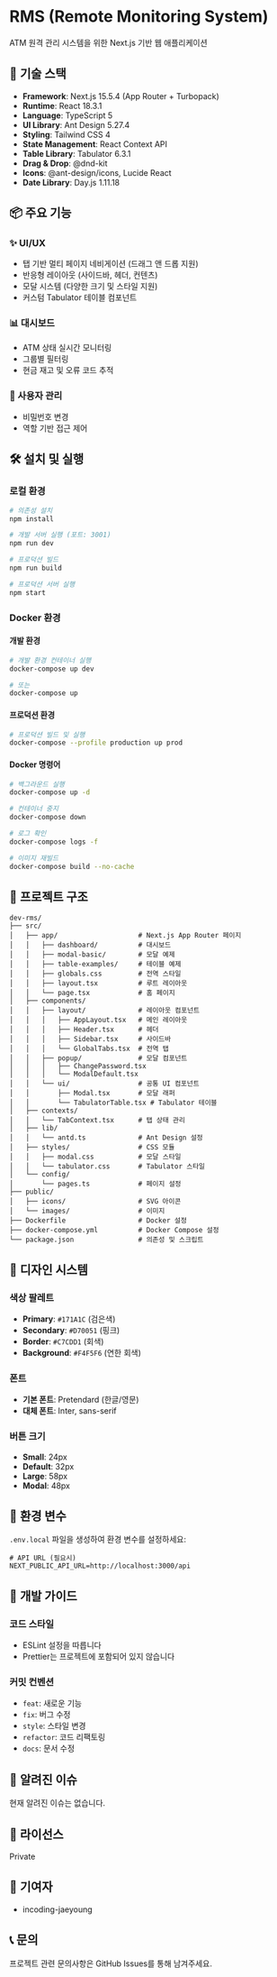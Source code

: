 # RMS (Remote Monitoring System)

ATM 원격 관리 시스템을 위한 Next.js 기반 웹 애플리케이션

## 🚀 기술 스택

- **Framework**: Next.js 15.5.4 (App Router + Turbopack)
- **Runtime**: React 18.3.1
- **Language**: TypeScript 5
- **UI Library**: Ant Design 5.27.4
- **Styling**: Tailwind CSS 4
- **State Management**: React Context API
- **Table Library**: Tabulator 6.3.1
- **Drag & Drop**: @dnd-kit
- **Icons**: @ant-design/icons, Lucide React
- **Date Library**: Day.js 1.11.18

## 📦 주요 기능

### ✨ UI/UX

- 탭 기반 멀티 페이지 네비게이션 (드래그 앤 드롭 지원)
- 반응형 레이아웃 (사이드바, 헤더, 컨텐츠)
- 모달 시스템 (다양한 크기 및 스타일 지원)
- 커스텀 Tabulator 테이블 컴포넌트

### 📊 대시보드

- ATM 상태 실시간 모니터링
- 그룹별 필터링
- 현금 재고 및 오류 코드 추적

### 🔐 사용자 관리

- 비밀번호 변경
- 역할 기반 접근 제어

## 🛠️ 설치 및 실행

### 로컬 환경

```bash
# 의존성 설치
npm install

# 개발 서버 실행 (포트: 3001)
npm run dev

# 프로덕션 빌드
npm run build

# 프로덕션 서버 실행
npm start
```

### Docker 환경

#### 개발 환경

```bash
# 개발 환경 컨테이너 실행
docker-compose up dev

# 또는
docker-compose up
```

#### 프로덕션 환경

```bash
# 프로덕션 빌드 및 실행
docker-compose --profile production up prod
```

#### Docker 명령어

```bash
# 백그라운드 실행
docker-compose up -d

# 컨테이너 중지
docker-compose down

# 로그 확인
docker-compose logs -f

# 이미지 재빌드
docker-compose build --no-cache
```

## 📁 프로젝트 구조

```
dev-rms/
├── src/
│   ├── app/                    # Next.js App Router 페이지
│   │   ├── dashboard/          # 대시보드
│   │   ├── modal-basic/        # 모달 예제
│   │   ├── table-examples/     # 테이블 예제
│   │   ├── globals.css         # 전역 스타일
│   │   ├── layout.tsx          # 루트 레이아웃
│   │   └── page.tsx            # 홈 페이지
│   ├── components/
│   │   ├── layout/             # 레이아웃 컴포넌트
│   │   │   ├── AppLayout.tsx   # 메인 레이아웃
│   │   │   ├── Header.tsx      # 헤더
│   │   │   ├── Sidebar.tsx     # 사이드바
│   │   │   └── GlobalTabs.tsx  # 전역 탭
│   │   ├── popup/              # 모달 컴포넌트
│   │   │   ├── ChangePassword.tsx
│   │   │   └── ModalDefault.tsx
│   │   └── ui/                 # 공통 UI 컴포넌트
│   │       ├── Modal.tsx       # 모달 래퍼
│   │       └── TabulatorTable.tsx # Tabulator 테이블
│   ├── contexts/
│   │   └── TabContext.tsx      # 탭 상태 관리
│   ├── lib/
│   │   └── antd.ts             # Ant Design 설정
│   ├── styles/                 # CSS 모듈
│   │   ├── modal.css           # 모달 스타일
│   │   └── tabulator.css       # Tabulator 스타일
│   └── config/
│       └── pages.ts            # 페이지 설정
├── public/
│   ├── icons/                  # SVG 아이콘
│   └── images/                 # 이미지
├── Dockerfile                  # Docker 설정
├── docker-compose.yml          # Docker Compose 설정
└── package.json                # 의존성 및 스크립트

```

## 🎨 디자인 시스템

### 색상 팔레트

- **Primary**: `#171A1C` (검은색)
- **Secondary**: `#D70051` (핑크)
- **Border**: `#C7CDD1` (회색)
- **Background**: `#F4F5F6` (연한 회색)

### 폰트

- **기본 폰트**: Pretendard (한글/영문)
- **대체 폰트**: Inter, sans-serif

### 버튼 크기

- **Small**: 24px
- **Default**: 32px
- **Large**: 58px
- **Modal**: 48px

## 🔧 환경 변수

`.env.local` 파일을 생성하여 환경 변수를 설정하세요:

```env
# API URL (필요시)
NEXT_PUBLIC_API_URL=http://localhost:3000/api
```

## 📝 개발 가이드

### 코드 스타일

- ESLint 설정을 따릅니다
- Prettier는 프로젝트에 포함되어 있지 않습니다

### 커밋 컨벤션

- `feat`: 새로운 기능
- `fix`: 버그 수정
- `style`: 스타일 변경
- `refactor`: 코드 리팩토링
- `docs`: 문서 수정

## 🐛 알려진 이슈

현재 알려진 이슈는 없습니다.

## 📄 라이선스

Private

## 👥 기여자

- incoding-jaeyoung

## 📞 문의

프로젝트 관련 문의사항은 GitHub Issues를 통해 남겨주세요.
